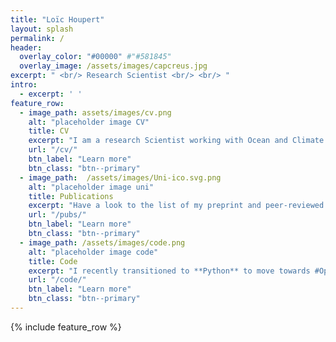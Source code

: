 ```yaml
---
title: "Loïc Houpert"
layout: splash
permalink: /
header:
  overlay_color: "#00000" #"#581845"
  overlay_image: /assets/images/capcreus.jpg
excerpt: " <br/> Research Scientist <br/> <br/> "
intro:
  - excerpt: ' '
feature_row:
  - image_path: assets/images/cv.png    
    alt: "placeholder image CV"
    title: CV    
    excerpt: "I am a research Scientist working with Ocean and Climate Data."
    url: "/cv/"
    btn_label: "Learn more"
    btn_class: "btn--primary"
  - image_path:  /assets/images/Uni-ico.svg.png
    alt: "placeholder image uni"
    title: Publications
    excerpt: "Have a look to the list of my preprint and peer-reviewed articles."    
    url: "/pubs/"
    btn_label: "Learn more"
    btn_class: "btn--primary"
  - image_path: /assets/images/code.png
    alt: "placeholder image code"
    title: Code
    excerpt: "I recently transitioned to **Python** to move towards #OpenScience practices."        
    url: "/code/"
    btn_label: "Learn more"
    btn_class: "btn--primary"
---
```


{% include feature_row %}
